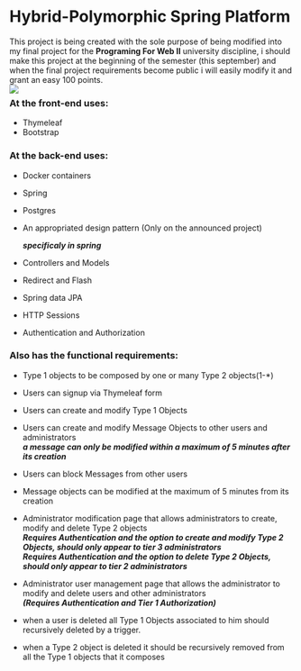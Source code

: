 # Hybrid-Polymorphic Spring Platform

This project is being created with the sole purpose of being modified into my final project for the __Programing For Web II__ university discipline, i should   make this project at the beginning of the semester (this september) and when the final project requirements become public i will easily modify it and grant an easy 100 points.
<br />
<img src="https://c.tenor.com/gKpWG8u-u2QAAAAi/evil-evil-pepe.gif" style="float: left; margin-right: 10px;" />

### At the front-end uses:

 - Thymeleaf
 - Bootstrap
 
### At the back-end uses:

  - Docker containers
  - Spring
  - Postgres
  - An appropriated design pattern (Only on the announced project)
    
    <strong>_specificaly in spring_</strong>
 
  - Controllers and Models
  - Redirect and Flash
  - Spring data JPA
  - HTTP Sessions
  - Authentication and Authorization
  
### Also has the functional requirements:
 
  - Type 1 objects to be composed by one or many Type 2 objects(1-*)
  
  - Users can signup via Thymeleaf form
  
  - Users can create and modify Type 1 Objects
  
  - Users can create and modify Message Objects to other users and administrators
   <br /><strong>_a message can only be modified within a maximum of 5 minutes after its creation_</strong>
  
  - Users can block Messages from other users
  
  - Message objects can be modified at the maximum of 5 minutes from its creation
    
  - Administrator modification page that allows administrators to create, modify and delete Type 2 objects 
  <br /><strong>_Requires Authentication and the option to create and modify Type 2 Objects, should only appear to tier 3 administrators_</strong>
  <br /><strong>_Requires Authentication and the option to delete Type 2 Objects, should only appear to tier 2 administrators_</strong>
  
  - Administrator user management page that allows the administrator to modify and delete users and other administrators
  <br /><strong>_(Requires Authentication and Tier 1 Authorization)_</strong>
  
  - when a user is deleted all Type 1 Objects associated to him should recursively deleted by a trigger.
  
  - when a Type 2 object is deleted it should be recursively removed from all the Type 1 objects that it composes
  
